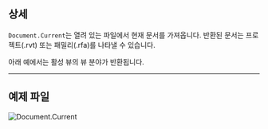 ## 상세
`Document.Current`는 열려 있는 파일에서 현재 문서를 가져옵니다. 반환된 문서는 프로젝트(.rvt) 또는 패밀리(.rfa)를 나타낼 수 있습니다.

아래 예에서는 활성 뷰의 뷰 분야가 반환됩니다.
___
## 예제 파일

![Document.Current](./Revit.Application.Document.Current_img.jpg)
